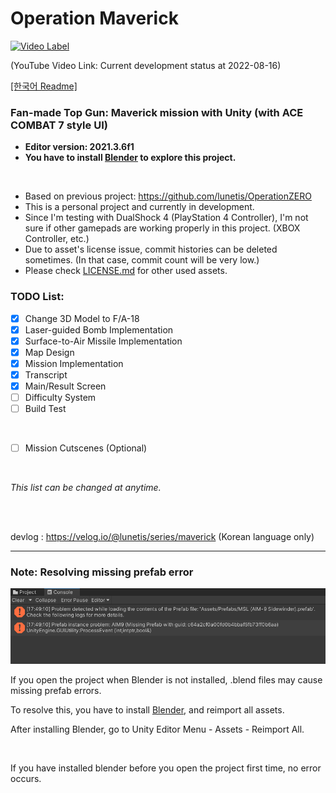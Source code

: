 # Operation Maverick

[![Video Label](http://img.youtube.com/vi/WgcMx_zpbTo/0.jpg)](https://youtu.be/WgcMx_zpbTo)

(YouTube Video Link: Current development status at 2022-08-16)

[[한국어 Readme]](https://github.com/lunetis/OperationMaverick/blob/main/README.kr.md)

### Fan-made Top Gun: Maverick mission with Unity (with ACE COMBAT 7 style UI)

- __Editor version: 2021.3.6f1__
- __You have to install [Blender](https://www.blender.org/download/) to explore this project.__

<br>

* Based on previous project: https://github.com/lunetis/OperationZERO
* This is a personal project and currently in development.
* Since I'm testing with DualShock 4 (PlayStation 4 Controller), I'm not sure if other gamepads are working properly in this project. (XBOX Controller, etc.)
* Due to asset's license issue, commit histories can be deleted sometimes. (In that case, commit count will be very low.)
* Please check [LICENSE.md](https://github.com/lunetis/OperationMaverick/blob/main/LICENSE.md) for other used assets.

### TODO List:
- [x] Change 3D Model to F/A-18
- [x] Laser-guided Bomb Implementation
- [x] Surface-to-Air Missile Implementation
- [x] Map Design
- [x] Mission Implementation
- [x] Transcript
- [x] Main/Result Screen
- [ ] Difficulty System
- [ ] Build Test

<br>

- [ ] Mission Cutscenes (Optional)

<br>

*This list can be changed at anytime.*

<br>
<br>

devlog : https://velog.io/@lunetis/series/maverick (Korean language only)

---

### Note: Resolving missing prefab error

![](https://github.com/lunetis/OperationMaverick/blob/main/missingerror.PNG)

If you open the project when Blender is not installed, .blend files may cause missing prefab errors.

To resolve this, you have to install [Blender](https://www.blender.org/download/), and reimport all assets.

After installing Blender, go to Unity Editor Menu - Assets - Reimport All.

<br>

If you have installed blender before you open the project first time, no error occurs.
